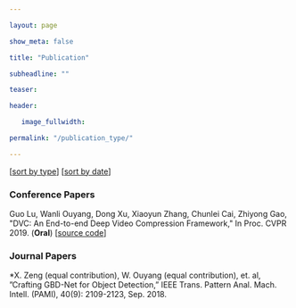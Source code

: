 ```yaml
---

layout: page

show_meta: false

title: "Publication"

subheadline: ""

teaser: 

header:

   image_fullwidth: 

permalink: "/publication_type/"

---
```


\[[sort by type](/publication_type/)\]	\[[sort by date](/publication/)\]


### Conference Papers

Guo Lu, Wanli Ouyang, Dong Xu, Xiaoyun Zhang, Chunlei Cai, Zhiyong Gao, "DVC: An End-to-end Deep Video Compression Framework," In Proc. CVPR 2019. (**Oral**) [[source code](https://github.com/GuoLusjtu/DVC)]

### Journal Papers

*X. Zeng (equal contribution), W. Ouyang (equal contribution), et. al, ”Crafting GBD-Net for Object Detection,” IEEE Trans. Pattern Anal. Mach. Intell. (PAMI), 40(9): 2109-2123, Sep. 2018.

